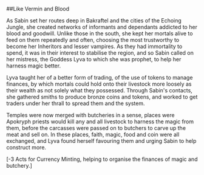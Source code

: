 ##Like Vermin and Blood      

As Sabin set her routes deep in Bakraftel and the cities of the Echoing Jungle, she created networks of informants and dependants addicted to her blood and goodwill. Unlike those in the south, she kept her mortals alive to feed on them repeatedly and often, choosing the most trustworthy to become her Inheritors and lesser vampires. As they had immortality to spend, it was in their interest to stabilise the region, and so Sabin called on her mistress, the Goddess Lyva to which she was prophet, to help her harness magic better.      

Lyva taught her of a better form of trading, of the use of tokens to manage finances, by which mortals could hold onto their livestock more loosely as their wealth as not solely what they possessed. Through Sabin's contacts, she gathered smiths to produce bronze coins and tokens, and worked to get traders under her thrall to spread them and the system.      

Temples were now merged with butcheries in a sense, places were Apokryph priests would kill any and all livestock to harness the magic from them, before the carcasses were passed on to butchers to carve up the meat and sell on. In these places, faith, magic, food and coin were all exchanged, and Lyva found herself favouring them and urging Sabin to help construct more.    

[-3 Acts for Currency Minting, helping to organise the finances of magic and butchery.]